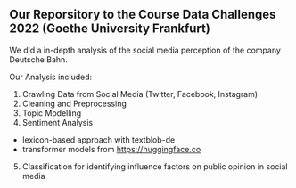 ## Our Reporsitory to the Course Data Challenges 2022 (Goethe University Frankfurt)
We did a in-depth analysis of the social media perception of the company Deutsche Bahn. 

Our Analysis included:
1. Crawling Data from Social Media (Twitter, Facebook, Instagram) 
2. Cleaning and Preprocessing
3. Topic Modelling
4. Sentiment Analysis
  - lexicon-based approach with textblob-de
  - transformer models from https://huggingface.co
5. Classification for identifying influence factors on public opinion in social media
